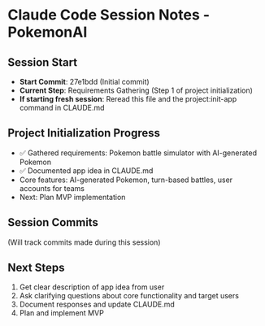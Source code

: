 # Claude Code Session Notes - PokemonAI

## Session Start
- **Start Commit**: 27e1bdd (Initial commit)
- **Current Step**: Requirements Gathering (Step 1 of project initialization)
- **If starting fresh session**: Reread this file and the project:init-app command in CLAUDE.md

## Project Initialization Progress
- ✅ Gathered requirements: Pokemon battle simulator with AI-generated Pokemon
- ✅ Documented app idea in CLAUDE.md
- Core features: AI-generated Pokemon, turn-based battles, user accounts for teams
- Next: Plan MVP implementation

## Session Commits
(Will track commits made during this session)

## Next Steps
1. Get clear description of app idea from user
2. Ask clarifying questions about core functionality and target users
3. Document responses and update CLAUDE.md
4. Plan and implement MVP